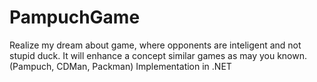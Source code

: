 PampuchGame
===========

Realize my dream about game, where opponents are inteligent and not stupid duck. It will enhance a concept similar games as may you known. (Pampuch, CDMan, Packman)  Implementation in .NET 
